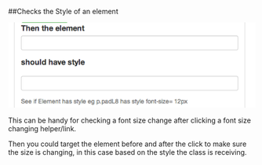 ##Checks the Style of an element

![Check Style](images/check_element_style.png)


This can be handy for checking a font size change after clicking a font size changing helper/link.

Then you could target the element before and after the click to make sure the size is changing, in this case based on the style the class is receiving.


